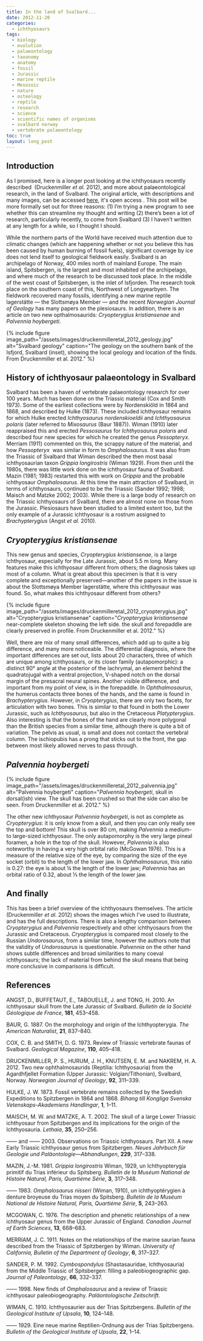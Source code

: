 ```yaml
---
title: In the land of Svalbard...
date: 2012-11-20
categories:
  - ichthyosaurs
tags:
  - biology
  - evolution
  - palaeontology
  - taxonomy
  - anatomy
  - fossil
  - Jurassic
  - marine reptile
  - Mesozoic
  - nature
  - osteology
  - reptile
  - research
  - science
  - scientific names of organisms
  - svalbard norway
  - vertebrate palaeontology
toc: true
layout: long_post
---
```


## Introduction

As I promised, here is a longer post looking at the ichthyosaurs
recently described  (Druckenmiller *et al.* 2012), and more about
palaeontological research, in the land of Svalbard. The original
article, with descriptions and many images, can be accessed
[here](http://www.geologi.no/cgi-bin/geologi/imaker?id=6862&visdybde=1&aktiv=6862 "Norwegian Journal of Geology, v.92, n.2–3"),
it's open access <i class="ai ai-open-access"></i>. This post will be more formally set out for three
reasons: (1) I’m trying a new program to see whether this can streamline
my thought and writing (2) there’s been a lot of research, particularly
recently, to come from Svalbard (3) I haven’t written at any length for
a while, so I thought I should.

While the northern parts of the World have received much attention due
to climatic changes (which are happening whether or not you believe this
has been caused by human burning of fossil fuels), significant coverage
by ice does not lend itself to geological fieldwork easily. Svalbard is
an archipelago of Norway, 400 miles north of mainland Europe. The main
island, Spitsbergen, is the largest and most inhabited of the
archipelago, and where much of the research to be discussed took place.
In the middle of the west coast of Spitsbergen, is the inlet of
Isfjorden. The research took place on the southern coast of this,
Northwest of Longyearbyen. The fieldwork recovered many fossils,
identifying a new marine reptile lagerstätte — the Slottsmøya Member —
and the recent *Norwegian Journal of Geology* has many papers on the
plesiosaurs. In addition, there is an article on two new
opthalmosaurids: *Cryopterygius kristiansenae* and *Palvennia
hoybergeti*.

{% include figure image_path="/assets/images/druckenmilleretal_2012_geology.jpg" alt="Svalbard geology" caption="The geology on the southern bank of the Isfjord, Svalbard (inset), showing the local geology and location of the finds. From Druckenmiller et al. 2012." %}

## History of ichthyosaur palaeontology in Svalbard

Svalbard has been a haven of vertebrate palaeontology research for over
100 years. Much has been done on the Triassic material (Cox and Smith
1973). Some of the earliest collections were by Nordenskiöld in 1864 and
1868, and described by Hulke (1873). These included ichthyosaur remains
for which Hulke erected *Ichthyosaurus* *nordenskioeldii* and
*Ichthyosaurus* *polaris* (later referred to *Mixosaurus* (Baur 1887)).
Wiman (1910) later reappraised this and erected *Pessosaurus* for
*Ichthyosaurus polaris* and described four new species for which he
created the genus *Pessopteryx*. Merriam (1911) commented on this, the
scrappy nature of the material, and how *Pessopteryx*  was similar in
form to *Omphalosaurus*. It was also from the Triassic of Svalbard that
Wiman described the then most basal ichthyosaurian taxon *Grippia
longirostris* (Wiman 1929). From then until the 1980s, there was little
work done on the ichthyosaur fauna of Svalbard. Mazin (1981; 1983)
restarted this with work on *Grippia* and the probable ichthyosaur
*Omphalosaurus*. At this time the main attraction of Svalbard, in terms
of ichthyosaurs, continued to be the Triassic (Sander 1992; 1998; Maisch
and Matzke 2002; 2003). While there is a large body of research on the
Triassic ichthyosaurs of Svalbard, there are almost none on those from
the Jurassic. Plesiosaurs have been studied to a limited extent too, but
the only example of a Jurassic ichthyosaur is a rostrum assigned to
*Brachypterygius* (Angst *et al.* 2010).

## *Cryopterygius kristiansenae*

This new genus and species, *Cryopterygius kristiansenae*, is a large
ichthyosaur, especially for the Late Jurassic, about 5.5 m long. Many
features make this ichthyosaur different from others; the diagnosis
takes up most of a column. What is great about this specimen is that it
is very complete and exceptionally preserved—another of the papers in
the issue is about the Slottsmøya Member lagerstätte, where this
ichthyosaur was found. So, what makes this ichthyosaur different from
others?

{% include figure image_path="/assets/images/druckenmilleretal_2012_cryopterygius.jpg" alt="Cryopterygius kristiansenae" caption="_Cryopterygius kristiansenae_ near-complete skeleton showing the left side. the skull and forepaddle are clearly preserved in profile. From Druckenmiller et al. 2012." %}

Well, there are mix of many small differences, which add up to quite a
big difference, and many more noticeable. The differential diagnosis,
where the important differences are set out, lists about 20 characters,
three of which are unique among ichthyosaurs, or its closer family
(autapomorphic): a distinct 90° angle at the posterior of the lachrymal,
an element behind the quadratojugal with a ventral projection, V-shaped
notch on the dorsal margin of the presacral neural spines. Another
visible difference, and important from my point of view, is in the
forepaddle. In *Ophthalmosaurus*, the humerus contacts three bones of
the hands, and the same is found in *Brachypterygius*. However, in
*Cryopterygius*, there are only two facets, for articulation with two
bones. This is similar to that found in both the Lower Jurassic, such as
*Ichthyosaurus*, but also in the Cretaceous *Platypterygius*. Also
interesting is that the bones of the hand are clearly more polygonal
than the British species from a similar time, although there is quite a
bit of variation. The pelvis as usual, is small and does not contact the
vertebral column. The ischiopubis has a prong that sticks out to the
front, the gap between most likely allowed nerves to pass through.

## *Palvennia hoybergeti*

{% include figure image_path="/assets/images/druckenmilleretal_2012_palvennia.jpg" alt="Palvennia hoybergeti" caption="_Palvennia hoybergeti_, skull in dorsal(ish) view. The skull has been crushed so that the side can also be seen. From Druckenmiller et al. 2012." %}

The other new ichthyosaur *Palvennia hoybergeti*, is not as complete as
*Cryopterygius*: it is only know from a skull, and then you can only
really see the top and bottom\! This skull is over 80 cm, making
*Palvennia* a medium- to large-sized ichthyosaur. The only autapomorphy
is the very large pineal foramen, a hole in the top of the skull.
However, *Palvennia* is also noteworthy in having a very high orbital
ratio (McGowan 1976). This is a measure of the relative size of the eye,
by comparing the size of the eye socket (orbit) to the length of the
lower jaw. In *Ophthalmosaurus*, this ratio is 0.27: the eye is about ¼
the length of the lower jaw; *Palvennia* has an orbital ratio of 0.32,
about ⅓ the length of the lower jaw.

## And finally

This has been a brief overview of the ichthyosaurs themselves. The
article (Druckenmiller *et al.* 2012) shows the images which I’ve used
to illustrate, and has the full descriptions. There is also a lengthy
comparison between *Cryopterygius* and *Palvennia* respectively and
other ichthyosaurs from the Jurassic and Cretaceous. *Cryopterygius* is
compared most closely to the Russian *Undorosaurus*, from a similar
time, however the authors note that the validity of *Undorosaurus* is
questionable. *Palvennia* on the other hand shows subtle differences and
broad similarities to many coeval ichthyosaurs; the lack of material
from behind the skull means that being more conclusive in comparisons is
difficult.

## References

ANGST, D., BUFFETAUT, E., TABOUELLE, J. and TONG, H. 2010. An
ichthyosaur skull from the Late Jurassic of Svalbard. *Bulletin de la
Société Géologique de France*, **181**, 453–458.

BAUR, G. 1887. On the morphology and origin of the Ichthyopterygia. *The
American Naturalist*, **21**, 837–840.

COX, C. B. and SMITH, D. G. 1973. Review of Triassic vertebrate faunas
of Svalbard. *Geological Magazine*, **110**, 405–418.

DRUCKENMILLER, P. S., HURUM, J. H., KNUTSEN, E. M. and NAKREM, H. A.
2012. Two new ophthalmosaurids (Reptilia: Ichthyosauria) from the
Agardhfjellet Formation (Upper Jurassic: Volgian/Tithonian), Svalbard,
Norway. *Norwegian Journal of Geology*, **92**, 311–339.

HULKE, J. W. 1873. Fossil vertebrate remains collected by the Swedish
Expeditions to Spitzbergen in 1864 and 1868. *Bihang till Kongliga
Svenska Vetenskaps-Akademiens Handlingar*, **1**, 1–11.

MAISCH, M. W. and MATZKE, A. T. 2002. The skull of a large Lower
Triassic ichthyosaur from Spitzbergen and its implications for the
origin of the Ichthyosauria. *Lethaia*, **35**, 250–256.

—— and —— 2003. Observations on Triassic ichthyosaurs. Part XII. A new
Early Triassic ichthyosaur genus from Spitzbergen. *Neues Jahrbuch für
Geologie und Paläontologie—Abhandlungen*, **229**, 317–338.

MAZIN, J.-M. 1981. *Grippia longirostris* Wiman, 1929, un
Ichthyopterygia primitif du Trias inférieur du Spitsberg. *Bulletin de
la Muséum National de Histoire Natural, Paris, Quartiéme Série*, **3**,
317–348.

—— 1983. *Omphalosaurus nisseri* (Wiman, 1910), un ichthyoptérygien à
denture broyeuse du Trias moyen du Spitsberg. *Bulletin de la Muséum
National de Histoire Natural, Paris, Quartiéme Série*, **5**, 243–263.

MCGOWAN, C. 1976. The description and phenetic relationships of a new
ichthyosaur genus from the Upper Jurassic of England. *Canadian Journal
of Earth Sciences*, **13**, 668–683.

MERRIAM, J. C. 1911. Notes on the relationships of the marine saurian
fauna described from the Triassic of Spitzbergen by Wiman. *University
of California, Bulletin of the Department of Geology*, **6**, 317–327.

SANDER, P. M. 1992. *Cymbospondylus* (Shastasauridae, Ichthyosauria)
from the Middle Triassic of Spitsbergen: filling a paleobiogeographic
gap. *Journal of Paleontology*, **66**, 332–337.

—— 1998. New finds of *Omphalosaurus* and a review of Triassic
ichthyosaur paleobiogeography. *Paläontologische Zeitschrift*.

WIMAN, C. 1910. Ichthyosaurier aus der Trias Spitzbergens. *Bulletin of
the Geological Institute of Upsala*, **10**, 124–148.

—— 1929. Eine neue marine Reptilien-Ordnung aus der Trias Spitzbergens.
*Bulletin of the Geological Institute of Upsala*, **22**, 1–14.

